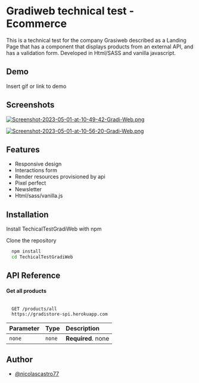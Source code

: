 
# Gradiweb technical test - Ecommerce

This is a technical test for the company Grasiweb described as a Landing Page that has a component that displays products from an external API, and has a validation form. Developed in Html/SASS and vanilla javascript.



## Demo

Insert gif or link to demo


## Screenshots

[![Screenshot-2023-05-01-at-10-49-42-Gradi-Web.png](https://i.postimg.cc/cJGF5Tnq/Screenshot-2023-05-01-at-10-49-42-Gradi-Web.png)](https://postimg.cc/CRJCRG7J)

[![Screenshot-2023-05-01-at-10-56-20-Gradi-Web.png](https://i.postimg.cc/7YmVNwx2/Screenshot-2023-05-01-at-10-56-20-Gradi-Web.png)](https://postimg.cc/3d0m8M08)



## Features

- Responsive design
- Interactions form
- Render resources provisioned by api
- Pixel perfect
- Newsletter
- Html/sass/vanilla.js


## Installation

Install TechicalTestGradiWeb with npm

Clone the repository
```bash
  npm install
  cd TechicalTestGradiWeb
```
    
## API Reference

#### Get all products

```http

  GET /products/all
  https://gradistore-spi.herokuapp.com
```

| Parameter | Type     | Description                |
| :-------- | :------- | :------------------------- |
| `none` | `none` | **Required**. none |



## Author

- [@nicolascastro77](https://github.com/nicolascastro77)
